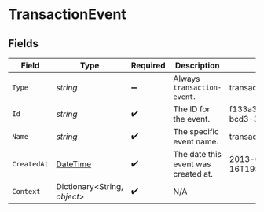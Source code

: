 # TransactionEvent


## Fields

| Field                                                                                 | Type                                                                                  | Required                                                                              | Description                                                                           | Example                                                                               |
| ------------------------------------------------------------------------------------- | ------------------------------------------------------------------------------------- | ------------------------------------------------------------------------------------- | ------------------------------------------------------------------------------------- | ------------------------------------------------------------------------------------- |
| `Type`                                                                                | *string*                                                                              | :heavy_minus_sign:                                                                    | Always `transaction-event`.                                                           | transaction-event                                                                     |
| `Id`                                                                                  | *string*                                                                              | :heavy_check_mark:                                                                    | The ID for the event.                                                                 | f133a3b7-e67e-4d83-bcd3-3e438fedf348                                                  |
| `Name`                                                                                | *string*                                                                              | :heavy_check_mark:                                                                    | The specific event name.                                                              | transaction-api-request                                                               |
| `CreatedAt`                                                                           | [DateTime](https://learn.microsoft.com/en-us/dotnet/api/system.datetime?view=net-5.0) | :heavy_check_mark:                                                                    | The date this event was created at.                                                   | 2013-07-16T19:23:00.000+00:00                                                         |
| `Context`                                                                             | Dictionary<String, *object*>                                                          | :heavy_check_mark:                                                                    | N/A                                                                                   |                                                                                       |